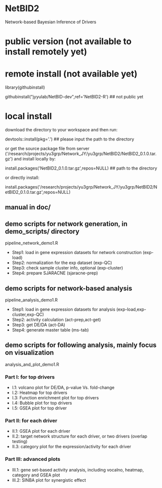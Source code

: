 # NetBID2
Network-based Bayesian Inference of Drivers

# public version (not available to install remotely yet)

# remote install (not available yet)

library(githubinstall)

githubinstall("jyyulab/NetBID-dev",ref='NetBID2-R') ## not public yet


# local install

download the directory to your workspace and then run:

devtools::install(pkg='.') ## please input the path to the directory

or get the source package file from server ('/research/projects/yu3grp/Network_JY/yu3grp/NetBID2/NetBID2_0.1.0.tar.gz') and install locally by:

install.packages('NetBID2_0.1.0.tar.gz',repos=NULL) ## path to the directory

or directly install:

install.packages('/research/projects/yu3grp/Network_JY/yu3grp/NetBID2/NetBID2_0.1.0.tar.gz',repos=NULL)

## manual in doc/

## demo scripts for network generation, in demo_scripts/ directory 
pipeline_network_demo1.R
* Step1: load in gene expression datasets for network construction (exp-load)
* Step2: normalization for the exp dataset (exp-QC)
* Step3: check sample cluster info, optional (exp-cluster)
* Step4: prepare SJARACNE (sjaracne-prep)

## demo scripts for network-based analysis
pipeline_analysis_demo1.R
* Step1: load in gene expression datasets for analysis (exp-load,exp-cluster,exp-QC)
* Step2: activity calculation (act-prep,act-get)
* Step3: get DE/DA (act-DA)
* Step4: generate master table (ms-tab)

## demo scripts for following analysis, mainly focus on visualization
analysis_and_plot_demo1.R
### Part I: for top drivers
* I.1: volcano plot for DE/DA, p-value Vs. fold-change
* I.2: Heatmap for top drivers
* I.3: Function enrichment plot for top drivers
* I.4: Bubble plot for top drivers
* I.5: GSEA plot for top driver
### Part II: for each driver
* II.1: GSEA plot for each driver
* II.2: target network structure for each driver, or two drivers (overlap testing)
* II.3: category plot for the expression/activity for each driver
### Part III: advanced plots
* III.1: gene set-based activity analysis, including vocalno, heatmap, category and GSEA plot
* III.2: SINBA plot for synergistic effect
